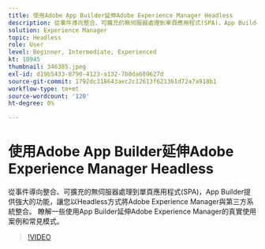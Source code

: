 ```yaml
---
title: 使用Adobe App Builder延伸Adobe Experience Manager Headless
description: 從事件導向整合、可擴充的無伺服器處理到單頁應用程式(SPA)，App Builder提供強大的功能，讓您以Headless方式將Adobe Experience Manager與第三方系統整合。 瞭解一些使用App Builder延伸Adobe Experience Manager的真實使用案例和常見模式。
solution: Experience Manager
topic: Headless
role: User
level: Beginner, Intermediate, Experienced
kt: 10945
thumbnail: 346385.jpeg
exl-id: d19b5433-8790-4123-a132-7b0da689627d
source-git-commit: 1792dc318643aec2c12613f621361d72a7a918b1
workflow-type: tm+mt
source-wordcount: '120'
ht-degree: 0%

---
```


# 使用Adobe App Builder延伸Adobe Experience Manager Headless

從事件導向整合、可擴充的無伺服器處理到單頁應用程式(SPA)，App Builder提供強大的功能，讓您以Headless方式將Adobe Experience Manager與第三方系統整合。 瞭解一些使用App Builder延伸Adobe Experience Manager的真實使用案例和常見模式。

>[!VIDEO](https://video.tv.adobe.com/v/346385/?quality=12&learn=on)
